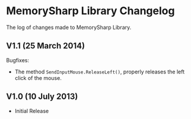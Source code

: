# MemorySharp Library Changelog

The log of changes made to MemorySharp Library.

## V1.1 (25 March 2014)

Bugfixes:

- The method `SendInputMouse.ReleaseLeft()`, properly releases the left click of the mouse.

## V1.0 (10 July 2013)

- Initial Release